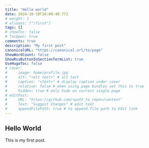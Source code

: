 ```yaml
---
title: "Hello world"
date: 2024-10-10T16:00:48.772
# weight: 1
# aliases: ["/first"]
tags: []
# showToc: false
# TocOpen: true
comments: true
description: "My first post"
canonicalURL: "https://canonical.url/to/page"
ShowWordCount: false
ShowRssButtonInSectionTermList: true
UseHugoToc: false
# cover:
#     image: home/profile.jpg
#     alt: "<alt text>" # alt text
#     caption: "<text>" # display caption under cover
#     relative: false # when using page bundles set this to true
#     hidden: true # only hide on current single page
# editPost:
#     URL: "https://github.com/<path_to_repo>/content"
#     Text: "Suggest Changes" # edit text
#     appendFilePath: true # to append file path to Edit link
---
```


## Hello World

This is my first post.

```python